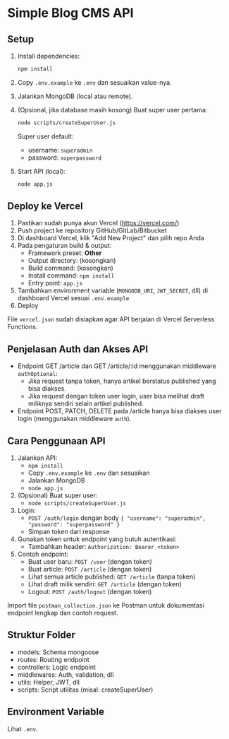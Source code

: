 # Simple Blog CMS API

## Setup

1. Install dependencies:
   ```bash
   npm install
   ```
2. Copy `.env.example` ke `.env` dan sesuaikan value-nya.
3. Jalankan MongoDB (local atau remote).
4. (Opsional, jika database masih kosong) Buat super user pertama:
   ```bash
   node scripts/createSuperUser.js
   ```
   Super user default:
   - username: `superadmin`
   - password: `superpassword`

5. Start API (local):
   ```bash
   node app.js
   ```

## Deploy ke Vercel

1. Pastikan sudah punya akun Vercel (https://vercel.com/)
2. Push project ke repository GitHub/GitLab/Bitbucket
3. Di dashboard Vercel, klik "Add New Project" dan pilih repo Anda
4. Pada pengaturan build & output:
   - Framework preset: **Other**
   - Output directory: (kosongkan)
   - Build command: (kosongkan)
   - Install command: `npm install`
   - Entry point: `app.js`
5. Tambahkan environment variable (`MONGODB_URI`, `JWT_SECRET`, dll) di dashboard Vercel sesuai `.env.example`
6. Deploy

File `vercel.json` sudah disiapkan agar API berjalan di Vercel Serverless Functions.


## Penjelasan Auth dan Akses API

- Endpoint GET /article dan GET /article/:id menggunakan middleware `authOptional`:
  - Jika request tanpa token, hanya artikel berstatus published yang bisa diakses.
  - Jika request dengan token user login, user bisa melihat draft miliknya sendiri selain artikel published.
- Endpoint POST, PATCH, DELETE pada /article hanya bisa diakses user login (menggunakan middleware `auth`).

## Cara Penggunaan API

1. Jalankan API:
   - `npm install`
   - Copy `.env.example` ke `.env` dan sesuaikan
   - Jalankan MongoDB
   - `node app.js`
2. (Opsional) Buat super user:
   - `node scripts/createSuperUser.js`
3. Login:
   - `POST /auth/login` dengan body `{ "username": "superadmin", "password": "superpassword" }`
   - Simpan token dari response
4. Gunakan token untuk endpoint yang butuh autentikasi:
   - Tambahkan header: `Authorization: Bearer <token>`
5. Contoh endpoint:
   - Buat user baru: `POST /user` (dengan token)
   - Buat article: `POST /article` (dengan token)
   - Lihat semua article published: `GET /article` (tanpa token)
   - Lihat draft milik sendiri: `GET /article` (dengan token)
   - Logout: `POST /auth/logout` (dengan token)

Import file `postman_collection.json` ke Postman untuk dokumentasi endpoint lengkap dan contoh request.

## Struktur Folder
- models: Schema mongoose
- routes: Routing endpoint
- controllers: Logic endpoint
- middlewares: Auth, validation, dll
- utils: Helper, JWT, dll
- scripts: Script utilitas (misal: createSuperUser)

## Environment Variable
Lihat `.env`.
